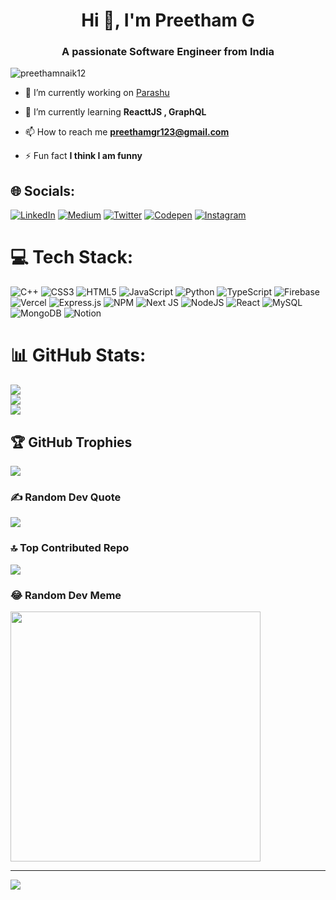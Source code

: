 <h1 align="center">Hi 👋, I'm Preetham G</h1>
<h3 align="center">A passionate Software Engineer from India</h3>

<p align="left"> <img src="https://komarev.com/ghpvc/?username=preethamnaik12&label=Profile%20views&color=0e75b6&style=flat" alt="preethamnaik12" /> </p>

- 🔭 I’m currently working on [Parashu](https://github.com/PreethamNaik12/parashu)

- 🌱 I’m currently learning **ReacttJS , GraphQL**

- 📫 How to reach me **preethamgr123@gmail.com**

- ⚡ Fun fact **I think I am funny**

## 🌐 Socials:
 [![LinkedIn](https://img.shields.io/badge/LinkedIn-%230077B5.svg?logo=linkedin&logoColor=white)](https://linkedin.com/in/preethamgr123) [![Medium](https://img.shields.io/badge/Medium-12100E?logo=medium&logoColor=white)](https://medium.com/@@preethamgr123) [![Twitter](https://img.shields.io/badge/Twitter-%231DA1F2.svg?logo=Twitter&logoColor=white)](https://twitter.com/PreethamNaik8) [![Codepen](https://img.shields.io/badge/Codepen-000000?style=for-the-badge&logo=codepen&logoColor=white)](https://codepen.io/preethamgr12) [![Instagram](https://img.shields.io/badge/Instagram-%23E4405F.svg?logo=Instagram&logoColor=white)](https://instagram.com/_preethamnaik_)





# 💻 Tech Stack:
![C++](https://img.shields.io/badge/c++-%2300599C.svg?style=flat&logo=c%2B%2B&logoColor=white) ![CSS3](https://img.shields.io/badge/css3-%231572B6.svg?style=flat&logo=css3&logoColor=white) ![HTML5](https://img.shields.io/badge/html5-%23E34F26.svg?style=flat&logo=html5&logoColor=white) ![JavaScript](https://img.shields.io/badge/javascript-%23323330.svg?style=flat&logo=javascript&logoColor=%23F7DF1E) ![Python](https://img.shields.io/badge/python-3670A0?style=flat&logo=python&logoColor=ffdd54) ![TypeScript](https://img.shields.io/badge/typescript-%23007ACC.svg?style=flat&logo=typescript&logoColor=white) ![Firebase](https://img.shields.io/badge/firebase-%23039BE5.svg?style=flat&logo=firebase) ![Vercel](https://img.shields.io/badge/vercel-%23000000.svg?style=flat&logo=vercel&logoColor=white) ![Express.js](https://img.shields.io/badge/express.js-%23404d59.svg?style=flat&logo=express&logoColor=%2361DAFB) ![NPM](https://img.shields.io/badge/NPM-%23000000.svg?style=flat&logo=npm&logoColor=white) ![Next JS](https://img.shields.io/badge/Next-black?style=flat&logo=next.js&logoColor=white) ![NodeJS](https://img.shields.io/badge/node.js-6DA55F?style=flat&logo=node.js&logoColor=white) ![React](https://img.shields.io/badge/react-%2320232a.svg?style=flat&logo=react&logoColor=%2361DAFB) ![MySQL](https://img.shields.io/badge/mysql-%2300f.svg?style=flat&logo=mysql&logoColor=white) ![MongoDB](https://img.shields.io/badge/MongoDB-%234ea94b.svg?style=flat&logo=mongodb&logoColor=white) ![Notion](https://img.shields.io/badge/Notion-%23000000.svg?style=flat&logo=notion&logoColor=white)
# 📊 GitHub Stats:
![](https://github-readme-stats.vercel.app/api?username=PreethamNaik12&theme=dark&hide_border=true&include_all_commits=true&count_private=true)<br/>
![](https://github-readme-streak-stats.herokuapp.com/?user=PreethamNaik12&theme=dark&hide_border=true)<br/>
![](https://github-readme-stats.vercel.app/api/top-langs/?username=PreethamNaik12&theme=dark&hide_border=true&include_all_commits=true&count_private=true&layout=compact)

## 🏆 GitHub Trophies
![](https://github-profile-trophy.vercel.app/?username=PreethamNaik12&theme=radical&no-frame=true&no-bg=false&margin-w=4)

### ✍️ Random Dev Quote
![](https://quotes-github-readme.vercel.app/api?type=horizontal&theme=radical)

### 🔝 Top Contributed Repo
![](https://github-contributor-stats.vercel.app/api?username=PreethamNaik12&limit=5&theme=dark&combine_all_yearly_contributions=true)

### 😂 Random Dev Meme
<img src='https://randommeme-five.vercel.app/' style="height: 400px;"/>

---
[![](https://visitcount.itsvg.in/api?id=PreethamNaik12&icon=0&color=0)](https://visitcount.itsvg.in)

<!-- Proudly created with GPRM ( https://gprm.itsvg.in ) -->
